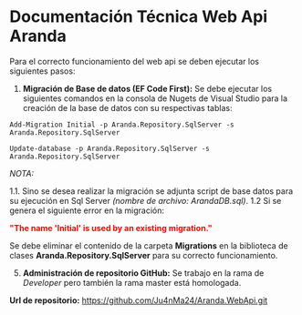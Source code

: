 # Documentación Técnica Web Api Aranda

Para el correcto funcionamiento del web api se deben ejecutar los siguientes pasos:

1. **Migración de Base de datos (EF Code First):** Se debe ejecutar los siguientes comandos en la consola de Nugets de Visual Studio para la creación de la base de datos con su respectivas tablas:

~~~CMD
Add-Migration Initial -p Aranda.Repository.SqlServer -s Aranda.Repository.SqlServer
~~~

~~~CMD
Update-database -p Aranda.Repository.SqlServer -s Aranda.Repository.SqlServer
~~~

_NOTA:_ 

1.1. Sino se desea realizar la migración se adjunta script de base datos para su ejecución en Sql Server _(nombre de archivo: ArandaDB.sql)_.
1.2 Si se genera el siguiente error en la migración: <p style="color:Red">**"The name 'Initial' is used by an existing migration."**</p>

Se debe eliminar el contenido de la carpeta **Migrations** en la biblioteca de clases **Aranda.Repository.SqlServer** para su correcto funcionamiento.

5. **Administración de repositorio GitHub:** Se trabajo en la rama de _Developer_ pero también la rama master está homologada.

**Url de repositorio:** https://github.com/Ju4nMa24/Aranda.WebApi.git

